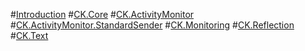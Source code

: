 #[Introduction](intro.md)
#[CK.Core](ck-core.md)
#[CK.ActivityMonitor](ck-activitymonitor.md)
#[CK.ActivityMonitor.StandardSender](ck-activitymonitor-standardsender.md)
#[CK.Monitoring](ck-monitoring.md)
#[CK.Reflection](ck-reflection.md)
#[CK.Text](ck-text.md)
